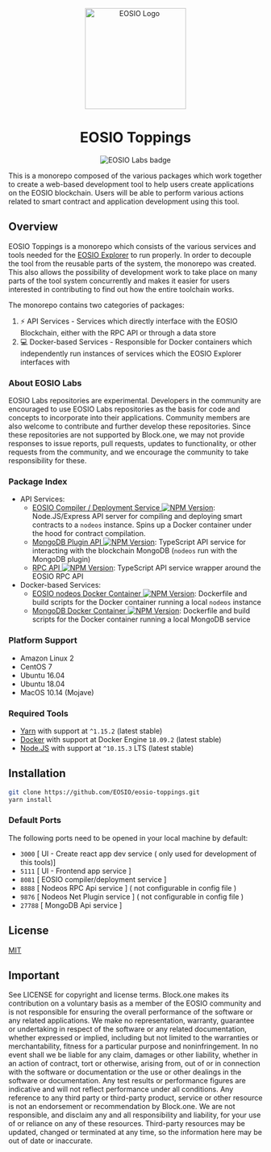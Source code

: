 <p align="center">
  <img width="200" height="200" src="./public/eos_spinning_logo.gif" alt="EOSIO Logo">
</p>

<h1 align="center">EOSIO Toppings</h1>

<p align="center">
  <img alt="EOSIO Labs badge" src="https://img.shields.io/badge/EOSIO-Labs-5cb3ff.svg">
</p>

This is a monorepo composed of the various packages which work together to create a web-based development tool to help users create applications on the EOSIO blockchain. Users will be able to perform various actions related to smart contract and application development using this tool.

## Overview

EOSIO Toppings is a monorepo which consists of the various services and tools needed for the [EOSIO Explorer](https://github.com/EOSIO/eosio-explorer) to run properly. In order to decouple the tool from the reusable parts of the system, the monorepo was created. This also allows the possibility of development work to take place on many parts of the tool system concurrently and makes it easier for users interested in contributing to find out how the entire toolchain works. 

The monorepo contains two categories of packages:

1. :zap: API Services - Services which directly interface with the EOSIO Blockchain, either with the RPC API or through a data store
2. :computer: Docker-based Services - Responsible for Docker containers which independently run instances of services which the EOSIO Explorer interfaces with

### About EOSIO Labs

 EOSIO Labs repositories are experimental.  Developers in the community are encouraged to use EOSIO Labs repositories as the basis for code and concepts to incorporate into their applications. Community members are also welcome to contribute and further develop these repositories. Since these repositories are not supported by Block.one, we may not provide responses to issue reports, pull requests, updates to functionality, or other requests from the community, and we encourage the community to take responsibility for these.

### Package Index

* API Services:
    * [EOSIO Compiler / Deployment Service <img alt="NPM Version" src="https://img.shields.io/npm/v/EOSIO/api-eosio-compiler.svg">](./packages/api-eosio-compiler): Node.JS/Express API server for compiling and deploying smart contracts to a `nodeos` instance. Spins up a Docker container under the hood for contract compilation.
    * [MongoDB Plugin API <img alt="NPM Version" src="https://img.shields.io/npm/v/EOSIO/api-mongodb-plugin.svg">](./packages/api-mongodb-plugin): TypeScript API service for interacting with the blockchain MongoDB (`nodeos` run with the MongoDB plugin)
    * [RPC API <img alt="NPM Version" src="https://img.shields.io/npm/v/EOSIO/api-rpc.svg">](./packages/api-rpc): TypeScript API service wrapper around the EOSIO RPC API
* Docker-based Services:
    * [EOSIO nodeos Docker Container <img alt="NPM Version" src="https://img.shields.io/npm/v/EOSIO/docker-eosio-nodeos.svg">](./packages/docker-eosio-nodeos): Dockerfile and build scripts for the Docker container running a local `nodeos` instance
    * [MongoDB Docker Container <img alt="NPM Version" src="https://img.shields.io/npm/v/EOSIO/docker-mongodb.svg">](./packages/docker-mongodb): Dockerfile and build scripts for the Docker container running a local MongoDB service

### Platform Support

* Amazon Linux 2
* CentOS 7
* Ubuntu 16.04
* Ubuntu 18.04
* MacOS 10.14 (Mojave) 

### Required Tools

* [Yarn](https://yarnpkg.com/lang/en/) with support at `^1.15.2` (latest stable)
* [Docker](https://www.docker.com/) with support at Docker Engine `18.09.2` (latest stable)
* [Node.JS](https://nodejs.org/en/) with support at `^10.15.3` LTS (latest stable)

## Installation

```bash
git clone https://github.com/EOSIO/eosio-toppings.git
yarn install
```

### Default Ports

The following ports need to be opened in your local machine by default:

* `3000` [ UI - Create react app dev service ( only used for development of this tools)]
* `5111` [ UI - Frontend app service ]
* `8081` [ EOSIO compiler/deployment service ]
* `8888` [ Nodeos RPC Api service ] ( not configurable in config file )
* `9876` [ Nodeos Net Plugin service ] ( not configurable in config file )
* `27788` [ MongoDB Api service ]

## License

[MIT](./LICENSE)

## Important

See LICENSE for copyright and license terms.  Block.one makes its contribution on a voluntary basis as a member of the EOSIO community and is not responsible for ensuring the overall performance of the software or any related applications.  We make no representation, warranty, guarantee or undertaking in respect of the software or any related documentation, whether expressed or implied, including but not limited to the warranties or merchantability, fitness for a particular purpose and noninfringement. In no event shall we be liable for any claim, damages or other liability, whether in an action of contract, tort or otherwise, arising from, out of or in connection with the software or documentation or the use or other dealings in the software or documentation.  Any test results or performance figures are indicative and will not reflect performance under all conditions.  Any reference to any third party or third-party product, service or other resource is not an endorsement or recommendation by Block.one.  We are not responsible, and disclaim any and all responsibility and liability, for your use of or reliance on any of these resources. Third-party resources may be updated, changed or terminated at any time, so the information here may be out of date or inaccurate.
